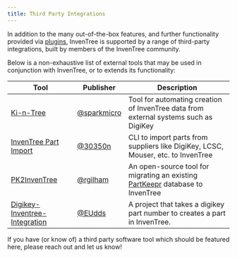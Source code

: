 ```yaml
---
title: Third Party Integrations
---
```


In addition to the many out-of-the-box features, and further functionality provided via [plugins](/plugins.html), InvenTree is supported by a range of third-party integrations, built by members of the InvenTree community.

Below is a non-exhaustive list of external tools that may be used in conjunction with InvenTree, or to extends its functionality:

| Tool | Publisher | Description |
| --- | --- | --- |
| [Ki-n-Tree](https://github.com/sparkmicro/Ki-nTree) | [@sparkmicro](https://github.com/sparkmicro) | Tool for automating creation of InvenTree data from external systems such as DigiKey | 
| [InvenTree Part Import](https://github.com/30350n/inventree_part_import) | [@30350n](https://github.com/30350n) | CLI to import parts from suppliers like DigiKey, LCSC, Mouser, etc. to InvenTree |
| [PK2InvenTree](https://github.com/rgilham/PK2InvenTree) | [@rgilham](https://github.com/rgilham) | An open-source tool for migrating an existing [PartKeepr](https://github.com/partkeepr/PartKeepr) database to InvenTree |
| [Digikey-Inventree-Integration](https://github.com/EUdds/Digikey-Inventree-Integration) | [@EUdds](https://github.com/EUdds) | A project that takes a digikey part number to creates a part in InvenTree. |

If you have (or know of) a third party software tool which should be featured here, please reach out and let us know!